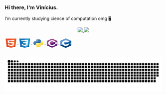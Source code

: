 ### Hi there, I'm Vinícius.

I’m currently studying cience of computation omg 🖥️

<div align="center">
  <a href="https://github.com/KdtVinicius">
  <img height="180em" src="https://github-readme-stats.vercel.app/api?username=KdtVinicius&show_icons=true&theme=dark&include_all_commits=true&count_private=true"/>
  <img height="180em" src="https://github-readme-stats.vercel.app/api/top-langs/?username=KdtVinicius&layout=compact&langs_count=7&theme=dark"/>
</div>
<div style="display: inline_block"><br>
  <img align="center" alt="Vinicius-Python" height="30" width="40" src="https://raw.githubusercontent.com/devicons/devicon/master/icons/html5/html5-original.svg">
  <img align="center" alt="Vinicius-Python" height="30" width="40" src="https://raw.githubusercontent.com/devicons/devicon/master/icons/css3/css3-original.svg">
  <img align="center" alt="Vinicius-Python" height="30" width="40" src="https://raw.githubusercontent.com/devicons/devicon/master/icons/python/python-original.svg">
  <img align="center" alt="Vinicius-Csharp" height="30" width="40" src="https://raw.githubusercontent.com/devicons/devicon/master/icons/csharp/csharp-original.svg">
  <img align="center" alt="Vinicius-Csharp" height="30" width="40" src="https://raw.githubusercontent.com/devicons/devicon/master/icons/cplusplus/cplusplus-original.svg">
</div>
  
##
 
<div>
 
  ![Snake animation](https://github.com/arthurmelo777/arthurmelo777/blob/output/github-contribution-grid-snake.svg)
 
</div>
